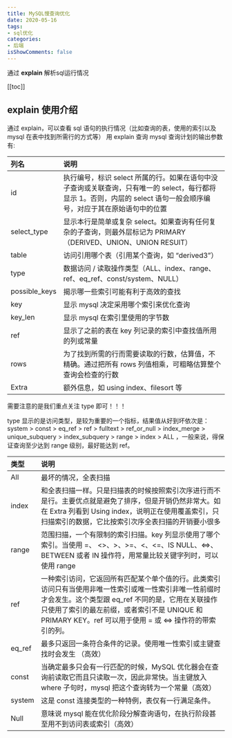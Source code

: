 ```yaml
---
title: MySQL慢查询优化
date: 2020-05-16
tags:
- sql优化
categories:
- 后端
isShowComments: false
---
```


<Boxx/>

通过 **explain** 解析sql运行情况

<!-- more -->

[[toc]]

## explain 使用介绍

通过 explain，可以查看 sql 语句的执行情况（比如查询的表，使用的索引以及 mysql 在表中找到所需行的方式等） 用 explain 查询 mysql 查询计划的输出参数有:

| 列名          | 说明                                                         |
| :------------ | :----------------------------------------------------------- |
| id            | 执行编号，标识 select 所属的行。如果在语句中没子查询或关联查询，只有唯一的 select，每行都将显示 1。否则，内层的 select 语句一般会顺序编号，对应于其在原始语句中的位置 |
| select_type   | 显示本行是简单或复杂 select。如果查询有任何复杂的子查询，则最外层标记为 PRIMARY（DERIVED、UNION、UNION RESUlT） |
| table         | 访问引用哪个表（引用某个查询，如 “derived3”）                |
| type          | 数据访问 / 读取操作类型（ALL、index、range、ref、eq_ref、const/system、NULL） |
| possible_keys | 揭示哪一些索引可能有利于高效的查找                           |
| key           | 显示 mysql 决定采用哪个索引来优化查询                        |
| key_len       | 显示 mysql 在索引里使用的字节数                              |
| ref           | 显示了之前的表在 key 列记录的索引中查找值所用的列或常量      |
| rows          | 为了找到所需的行而需要读取的行数，估算值，不精确。通过把所有 rows 列值相乘，可粗略估算整个查询会检查的行数 |
| Extra         | 额外信息，如 using index、filesort 等                        |

需要注意的是我们重点关注 type 即可！！！

type 显示的是访问类型，是较为重要的一个指标，结果值从好到坏依次是： system > const > eq_ref > ref > fulltext > ref_or_null > index_merge > unique_subquery > index_subquery > range > index > ALL ，一般来说，得保证查询至少达到 range 级别，最好能达到 ref。

| 类型   | 说明                                                         |
| :----- | :----------------------------------------------------------- |
| All    | 最坏的情况，全表扫描                                         |
| index  | 和全表扫描一样。只是扫描表的时候按照索引次序进行而不是行。主要优点就是避免了排序，但是开销仍然非常大。如在 Extra 列看到 Using index，说明正在使用覆盖索引，只扫描索引的数据，它比按索引次序全表扫描的开销要小很多 |
| range  | 范围扫描，一个有限制的索引扫描。key 列显示使用了哪个索引。当使用 =、 <>、>、>=、<、<=、IS NULL、<=>、BETWEEN 或者 IN 操作符，用常量比较关键字列时，可以使用 range |
| ref    | 一种索引访问，它返回所有匹配某个单个值的行。此类索引访问只有当使用非唯一性索引或唯一性索引非唯一性前缀时才会发生。这个类型跟 eq_ref 不同的是，它用在关联操作只使用了索引的最左前缀，或者索引不是 UNIQUE 和 PRIMARY KEY。ref 可以用于使用 = 或 <=> 操作符的带索引的列。 |
| eq_ref | 最多只返回一条符合条件的记录。使用唯一性索引或主键查找时会发生 （高效） |
| const  | 当确定最多只会有一行匹配的时候，MySQL 优化器会在查询前读取它而且只读取一次，因此非常快。当主键放入 where 子句时，mysql 把这个查询转为一个常量（高效） |
| system | 这是 const 连接类型的一种特例，表仅有一行满足条件。          |
| Null   | 意味说 mysql 能在优化阶段分解查询语句，在执行阶段甚至用不到访问表或索引（高效） |


